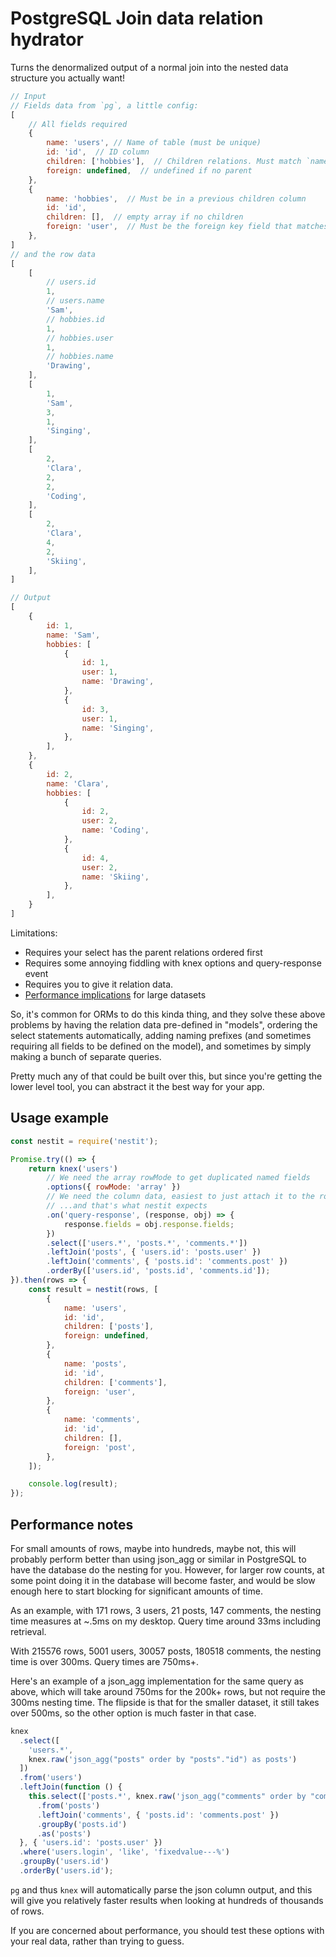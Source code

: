 # PostgreSQL Join data relation hydrator

Turns the denormalized output of a normal join into the nested data structure you actually want!

```js
// Input
// Fields data from `pg`, a little config:
[
	// All fields required
	{
		name: 'users', // Name of table (must be unique)
		id: 'id',  // ID column
		children: ['hobbies'],  // Children relations. Must match `name` of a subsquent table
		foreign: undefined,  // undefined if no parent
	},
	{
		name: 'hobbies',  // Must be in a previous children column
		id: 'id',
		children: [],  // empty array if no children
		foreign: 'user',  // Must be the foreign key field that matches the ID on the parent
	},
]
// and the row data
[
	[
		// users.id
		1,
		// users.name
		'Sam',
		// hobbies.id
		1,
		// hobbies.user
		1,
		// hobbies.name
		'Drawing',
	],
	[
		1,
		'Sam',
		3,
		1,
		'Singing',
	],
	[
		2,
		'Clara',
		2,
		2,
		'Coding',
	],
	[
		2,
		'Clara',
		4,
		2,
		'Skiing',
	],
]

// Output
[
	{
		id: 1,
		name: 'Sam',
		hobbies: [
			{
				id: 1,
				user: 1,
				name: 'Drawing',
			},
			{
				id: 3,
				user: 1,
				name: 'Singing',
			},
		],
	},
	{
		id: 2,
		name: 'Clara',
		hobbies: [
			{
				id: 2,
				user: 2,
				name: 'Coding',
			},
			{
				id: 4,
				user: 2,
				name: 'Skiing',
			},
		],
	}
]
```

Limitations:

- Requires your select has the parent relations ordered first
- Requires some annoying fiddling with knex options and query-response event
- Requires you to give it relation data.
- [Performance implications](Performance-notes) for large datasets

So, it's common for ORMs to do this kinda thing, and they solve these above
problems by having the relation data pre-defined in "models", ordering the
select statements automatically, adding naming prefixes (and sometimes
requiring all fields to be defined on the model), and sometimes by simply
making a bunch of separate queries.

Pretty much any of that could be built over this, but since you're getting the
lower level tool, you can abstract it the best way for your app.

## Usage example

```js
const nestit = require('nestit');

Promise.try(() => {
	return knex('users')
		// We need the array rowMode to get duplicated named fields
		.options({ rowMode: 'array' })
		// We need the column data, easiest to just attach it to the row data
		// ...and that's what nestit expects
		.on('query-response', (response, obj) => {
			response.fields = obj.response.fields;
		})
		.select(['users.*', 'posts.*', 'comments.*'])
		.leftJoin('posts', { 'users.id': 'posts.user' })
		.leftJoin('comments', { 'posts.id': 'comments.post' })
		.orderBy(['users.id', 'posts.id', 'comments.id']);
}).then(rows => {
	const result = nestit(rows, [
		{
			name: 'users',
			id: 'id',
			children: ['posts'],
			foreign: undefined,
		},
		{
			name: 'posts',
			id: 'id',
			children: ['comments'],
			foreign: 'user',
		},
		{
			name: 'comments',
			id: 'id',
			children: [],
			foreign: 'post',
		},
	]);

	console.log(result);
});
```

## Performance notes

For small amounts of rows, maybe into hundreds, maybe not, this will probably
perform better than using json_agg or similar in PostgreSQL to have the
database do the nesting for you. However, for larger row counts, at some point
doing it in the database will become faster, and would be slow enough here to
start blocking for significant amounts of time.

As an example, with 171 rows, 3 users, 21 posts, 147 comments, the nesting time
measures at ~.5ms on my desktop. Query time around 33ms including retrieval.

With 215576 rows, 5001 users, 30057 posts, 180518 comments, the nesting time is
over 300ms. Query times are 750ms+.

Here's an example of a json_agg implementation for the same query as above,
which will take around 750ms for the 200k+ rows, but not require the 300ms
nesting time. The flipside is that for the smaller dataset, it still takes over
500ms, so the other option is much faster in that case.

```js
knex
  .select([
    'users.*',
    knex.raw('json_agg("posts" order by "posts"."id") as posts')
  ])
  .from('users')
  .leftJoin(function () {
    this.select(['posts.*', knex.raw('json_agg("comments" order by "comments"."id") as comments')])
      .from('posts')
      .leftJoin('comments', { 'posts.id': 'comments.post' })
      .groupBy('posts.id')
      .as('posts')
  }, { 'users.id': 'posts.user' })
  .where('users.login', 'like', 'fixedvalue---%')
  .groupBy('users.id')
  .orderBy('users.id');
```

`pg` and thus `knex` will automatically parse the json column output, and this
will give you relatively faster results when looking at hundreds of thousands
of rows.

If you are concerned about performance, you should test these options with
your real data, rather than trying to guess.
